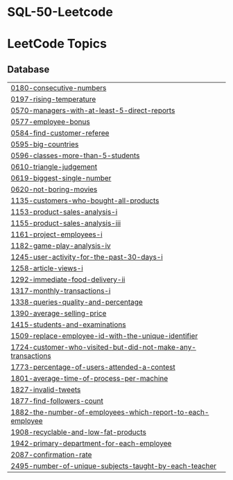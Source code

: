 # SQL-50-Leetcode
<!---LeetCode Topics Start-->
# LeetCode Topics
## Database
|  |
| ------- |
| [0180-consecutive-numbers](https://github.com/abhay-1729/SQL-50-Leetcode/tree/master/0180-consecutive-numbers) |
| [0197-rising-temperature](https://github.com/abhay-1729/SQL-50-Leetcode/tree/master/0197-rising-temperature) |
| [0570-managers-with-at-least-5-direct-reports](https://github.com/abhay-1729/SQL-50-Leetcode/tree/master/0570-managers-with-at-least-5-direct-reports) |
| [0577-employee-bonus](https://github.com/abhay-1729/SQL-50-Leetcode/tree/master/0577-employee-bonus) |
| [0584-find-customer-referee](https://github.com/abhay-1729/SQL-50-Leetcode/tree/master/0584-find-customer-referee) |
| [0595-big-countries](https://github.com/abhay-1729/SQL-50-Leetcode/tree/master/0595-big-countries) |
| [0596-classes-more-than-5-students](https://github.com/abhay-1729/SQL-50-Leetcode/tree/master/0596-classes-more-than-5-students) |
| [0610-triangle-judgement](https://github.com/abhay-1729/SQL-50-Leetcode/tree/master/0610-triangle-judgement) |
| [0619-biggest-single-number](https://github.com/abhay-1729/SQL-50-Leetcode/tree/master/0619-biggest-single-number) |
| [0620-not-boring-movies](https://github.com/abhay-1729/SQL-50-Leetcode/tree/master/0620-not-boring-movies) |
| [1135-customers-who-bought-all-products](https://github.com/abhay-1729/SQL-50-Leetcode/tree/master/1135-customers-who-bought-all-products) |
| [1153-product-sales-analysis-i](https://github.com/abhay-1729/SQL-50-Leetcode/tree/master/1153-product-sales-analysis-i) |
| [1155-product-sales-analysis-iii](https://github.com/abhay-1729/SQL-50-Leetcode/tree/master/1155-product-sales-analysis-iii) |
| [1161-project-employees-i](https://github.com/abhay-1729/SQL-50-Leetcode/tree/master/1161-project-employees-i) |
| [1182-game-play-analysis-iv](https://github.com/abhay-1729/SQL-50-Leetcode/tree/master/1182-game-play-analysis-iv) |
| [1245-user-activity-for-the-past-30-days-i](https://github.com/abhay-1729/SQL-50-Leetcode/tree/master/1245-user-activity-for-the-past-30-days-i) |
| [1258-article-views-i](https://github.com/abhay-1729/SQL-50-Leetcode/tree/master/1258-article-views-i) |
| [1292-immediate-food-delivery-ii](https://github.com/abhay-1729/SQL-50-Leetcode/tree/master/1292-immediate-food-delivery-ii) |
| [1317-monthly-transactions-i](https://github.com/abhay-1729/SQL-50-Leetcode/tree/master/1317-monthly-transactions-i) |
| [1338-queries-quality-and-percentage](https://github.com/abhay-1729/SQL-50-Leetcode/tree/master/1338-queries-quality-and-percentage) |
| [1390-average-selling-price](https://github.com/abhay-1729/SQL-50-Leetcode/tree/master/1390-average-selling-price) |
| [1415-students-and-examinations](https://github.com/abhay-1729/SQL-50-Leetcode/tree/master/1415-students-and-examinations) |
| [1509-replace-employee-id-with-the-unique-identifier](https://github.com/abhay-1729/SQL-50-Leetcode/tree/master/1509-replace-employee-id-with-the-unique-identifier) |
| [1724-customer-who-visited-but-did-not-make-any-transactions](https://github.com/abhay-1729/SQL-50-Leetcode/tree/master/1724-customer-who-visited-but-did-not-make-any-transactions) |
| [1773-percentage-of-users-attended-a-contest](https://github.com/abhay-1729/SQL-50-Leetcode/tree/master/1773-percentage-of-users-attended-a-contest) |
| [1801-average-time-of-process-per-machine](https://github.com/abhay-1729/SQL-50-Leetcode/tree/master/1801-average-time-of-process-per-machine) |
| [1827-invalid-tweets](https://github.com/abhay-1729/SQL-50-Leetcode/tree/master/1827-invalid-tweets) |
| [1877-find-followers-count](https://github.com/abhay-1729/SQL-50-Leetcode/tree/master/1877-find-followers-count) |
| [1882-the-number-of-employees-which-report-to-each-employee](https://github.com/abhay-1729/SQL-50-Leetcode/tree/master/1882-the-number-of-employees-which-report-to-each-employee) |
| [1908-recyclable-and-low-fat-products](https://github.com/abhay-1729/SQL-50-Leetcode/tree/master/1908-recyclable-and-low-fat-products) |
| [1942-primary-department-for-each-employee](https://github.com/abhay-1729/SQL-50-Leetcode/tree/master/1942-primary-department-for-each-employee) |
| [2087-confirmation-rate](https://github.com/abhay-1729/SQL-50-Leetcode/tree/master/2087-confirmation-rate) |
| [2495-number-of-unique-subjects-taught-by-each-teacher](https://github.com/abhay-1729/SQL-50-Leetcode/tree/master/2495-number-of-unique-subjects-taught-by-each-teacher) |
<!---LeetCode Topics End-->